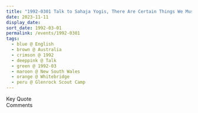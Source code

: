 ```yaml
---
title: "1992-0301 Talk to Sahaja Yogis, There Are Certain Things We Must Understand in Sahaja Yoga, the day after Śhivarātri Pūjā, Glenrock Scout Camp, Scout Camp Rd (149 kms N of Sydney on Glenrock Lagoon), Whitebridge, New South Wales, Australia"
date: 2023-11-11
display_date: 
sort_date: 1992-03-01
permalink: /events/1992-0301
tags:
  - blue @ English
  - brown @ Australia
  - crimson @ 1992
  - deeppink @ Talk
  - green @ 1992-03
  - maroon @ New South Wales
  - orange @ Whitebridge
  - peru @ Glenrock Scout Camp
---
```


<wave-list>
  <list-title color="green" width="75">Key Quote</list-title>
  <list-item color="BlanchedAlmond"  width="200"></list-item>
  <list-item color="Lavender"></list-item>
  <list-item color="BlanchedAlmond"></list-item>
</wave-list>

<br>

<wave-list>
  <list-title color="green" width="75">Comments</list-title>
  <list-item color="BlanchedAlmond"  width="200"></list-item>
  <list-item color="Lavender"></list-item>
  <list-item color="BlanchedAlmond"></list-item>
</wave-list>
